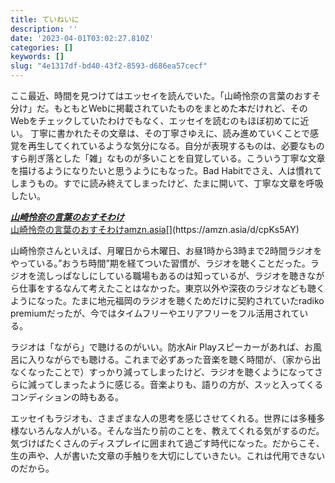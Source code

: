 ```yaml
---
title: ていねいに
description: ''
date: '2023-04-01T03:02:27.810Z'
categories: []
keywords: []
slug: "4e1317df-bd40-43f2-8593-d686ea57cecf"
---
```

ここ最近、時間を見つけてはエッセイを読んでいた。「山崎怜奈の言葉のおすそ分け」だ。もともとWebに掲載されていたものをまとめた本だけれど、そのWebをチェックしていたわけでもなく、エッセイを読むのもほぼ初めてに近い。 丁寧に書かれたその文章は、その丁寧さゆえに、読み進めていくことで感覚を再生してくれているような気分になる。自分が表現するものは、必要なものすら削ぎ落とした「雑」なものが多いことを自覚している。こういう丁寧な文章を描けるようになりたいと思うようにもなった。Bad Habitでさえ、人は慣れてしまうもの。すでに読み終えてしまったけど、たまに開いて、丁寧な文章を呼吸したい。

[**_山崎怜奈の言葉のおすそわけ_**  
山崎怜奈の言葉のおすそわけamzn.asia](https://amzn.asia/d/cpKs5AY "https://amzn.asia/d/cpKs5AY")[](https://amzn.asia/d/cpKs5AY)

山崎怜奈さんといえば、月曜日から木曜日、お昼1時から3時まで2時間ラジオをやっている。”おうち時間”期を経てついた習慣が、ラジオを聴くことだった。ラジオを流しっぱなしにしている職場もあるのは知っているが、ラジオを聴きながら仕事をするなんて考えたことはなかった。東京以外や深夜のラジオなども聴くようになった。たまに地元福岡のラジオを聴くためだけに契約されていたradiko premiumだったが、今ではタイムフリーやエリアフリーをフル活用されている。

ラジオは「ながら」で聴けるのがいい。防水Air Playスピーカーがあれば、お風呂に入りながらでも聴ける。これまで必ずあった音楽を聴く時間が、（家から出なくなったことで）すっかり減ってしまったけど、ラジオを聴くようになってさらに減ってしまったように感じる。音楽よりも、語りの方が、スッと入ってくるコンディションの時もある。

エッセイもラジオも、さまざまな人の思考を感じさせてくれる。世界には多種多様ないろんな人がいる。そんな当たり前のことを、教えてくれる気がするのだ。気づけばたくさんのディスプレイに囲まれて過ごす時代になった。だからこそ、生の声や、人が書いた文章の手触りを大切にしていきたい。これは代用できないのだから。